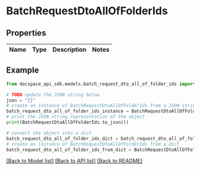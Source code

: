 # BatchRequestDtoAllOfFolderIds

## Properties

Name | Type | Description | Notes
------------ | ------------- | ------------- | -------------

## Example

```python
from docspace_api_sdk.models.batch_request_dto_all_of_folder_ids import BatchRequestDtoAllOfFolderIds

# TODO update the JSON string below
json = "{}"
# create an instance of BatchRequestDtoAllOfFolderIds from a JSON string
batch_request_dto_all_of_folder_ids_instance = BatchRequestDtoAllOfFolderIds.from_json(json)
# print the JSON string representation of the object
print(BatchRequestDtoAllOfFolderIds.to_json())

# convert the object into a dict
batch_request_dto_all_of_folder_ids_dict = batch_request_dto_all_of_folder_ids_instance.to_dict()
# create an instance of BatchRequestDtoAllOfFolderIds from a dict
batch_request_dto_all_of_folder_ids_from_dict = BatchRequestDtoAllOfFolderIds.from_dict(batch_request_dto_all_of_folder_ids_dict)
```
[[Back to Model list]](../README.md#documentation-for-models) [[Back to API list]](../README.md#documentation-for-api-endpoints) [[Back to README]](../README.md)


